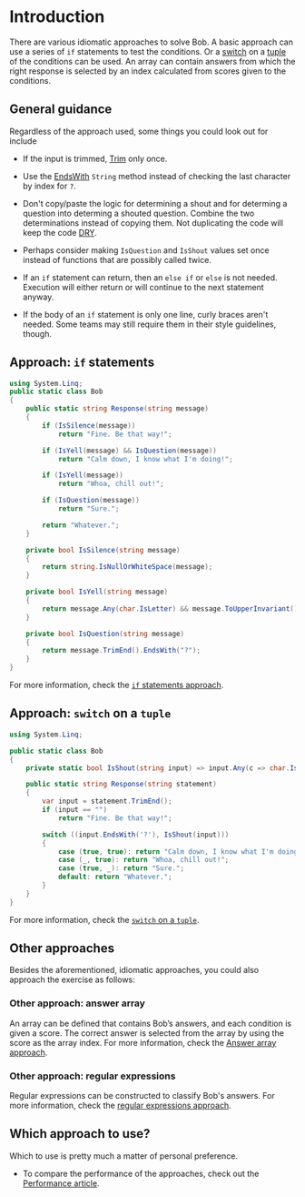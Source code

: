 # Introduction

There are various idiomatic approaches to solve Bob.
A basic approach can use a series of `if` statements to test the conditions.
Or a [switch][switch] on a [tuple][tuple] of the conditions can be used.
An array can contain answers from which the right response is selected by an index calculated from scores given to the conditions.

## General guidance

Regardless of the approach used, some things you could look out for include

- If the input is trimmed, [Trim][trim] only once.

- Use the [EndsWith][endswith] `String` method instead of checking the last character by index for `?`.

- Don't copy/paste the logic for determining a shout and for determing a question into determing a shouted question.
  Combine the two determinations instead of copying them.
  Not duplicating the code will keep the code [DRY][dry].

- Perhaps consider making `IsQuestion` and `IsShout` values set once instead of functions that are possibly called twice.

- If an `if` statement can return, then an `else if` or `else` is not needed.
  Execution will either return or will continue to the next statement anyway.

- If the body of an `if` statement is only one line, curly braces aren't needed.
  Some teams may still require them in their style guidelines, though.

## Approach: `if` statements

```csharp
using System.Linq;
public static class Bob
{
    public static string Response(string message)
    {
        if (IsSilence(message))
            return "Fine. Be that way!";

        if (IsYell(message) && IsQuestion(message))
            return "Calm down, I know what I'm doing!";

        if (IsYell(message))
            return "Whoa, chill out!";

        if (IsQuestion(message))
            return "Sure.";

        return "Whatever.";
    }

    private bool IsSilence(string message)
    {
        return string.IsNullOrWhiteSpace(message);
    }

    private bool IsYell(string message)
    {
        return message.Any(char.IsLetter) && message.ToUpperInvariant() == message;
    }

    private bool IsQuestion(string message)
    {
        return message.TrimEnd().EndsWith("?");
    }
}
```

For more information, check the [`if` statements approach][approach-if].

## Approach: `switch` on a `tuple`

```csharp
using System.Linq;

public static class Bob
{
    private static bool IsShout(string input) => input.Any(c => char.IsLetter(c)) && input.ToUpper() == input;

    public static string Response(string statement)
    {
        var input = statement.TrimEnd();
        if (input == "")
            return "Fine. Be that way!";

        switch ((input.EndsWith('?'), IsShout(input)))
        {
            case (true, true): return "Calm down, I know what I'm doing!";
            case (_, true): return "Whoa, chill out!";
            case (true, _): return "Sure.";
            default: return "Whatever.";
        }
    }
}
```

For more information, check the [`switch` on a `tuple`][approach-switch].

## Other approaches

Besides the aforementioned, idiomatic approaches, you could also approach the exercise as follows:

### Other approach: answer array

An array can be defined that contains Bob’s answers, and each condition is given a score.
The correct answer is selected from the array by using the score as the array index.
For more information, check the [Answer array approach][approach-answer-array].

### Other approach: regular expressions

Regular expressions can be constructed to classify Bob's answers.
For more information, check the [regular expressions approach][approach-regular-expressions].

## Which approach to use?

Which to use is pretty much a matter of personal preference.

- To compare the performance of the approaches, check out the [Performance article][article-performance].

[trim]: https://learn.microsoft.com/en-us/dotnet/api/system.string.trim
[endswith]: https://learn.microsoft.com/en-us/dotnet/api/system.string.endswith
[switch]: https://learn.microsoft.com/en-us/dotnet/csharp/language-reference/statements/selection-statements#the-switch-statement
[tuple]: https://learn.microsoft.com/en-us/dotnet/csharp/language-reference/builtin-types/value-tuples
[dry]: https://en.wikipedia.org/wiki/Don%27t_repeat_yourself
[approach-if]: https://exercism.org/tracks/csharp/exercises/bob/approaches/if
[approach-switch]: https://exercism.org/tracks/csharp/exercises/bob/approaches/switch-on-tuple
[approach-answer-array]: https://exercism.org/tracks/csharp/exercises/bob/approaches/answer-array
[approach-regular-expressions]: https://exercism.org/tracks/csharp/exercises/bob/approaches/regular-expressions
[article-performance]: https://exercism.org/tracks/csharp/exercises/bob/articles/performance
